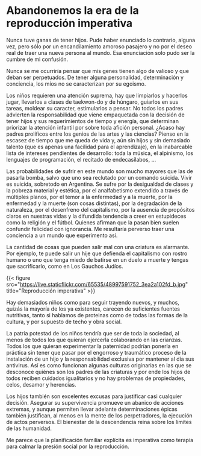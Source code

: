 # Abandonemos la era de la reproducción imperativa


Nunca tuve ganas de tener hijos. Pude haber enunciado lo contrario, alguna vez,
pero sólo por un encandilamiento amoroso pasajero y no por el deseo real de
traer una nueva persona al mundo. Esa enunciación solo pudo ser la cumbre de mi
confusión.

Nunca se me ocurriría pensar que mis genes tienen algo de valioso y que
deban ser perpetuados. De tener alguna personalidad, determinación y
conciencia, los míos no se caracterizan por su egoismo.

Los niños requieren una atención suprema, hay que limpiarlos y hacerlos
jugar, llevarlos a clases de taekwon-do y de húngaro, guiarlos en sus
tareas, moldear su caracter, estimularlos a pensar. No todos los padres
advierten la responsabilidad que viene empaquetada con la decisión de
tener hijos y sus requerimientos de tiempo y energía, que determinan
priorizar la atención infantil por sobre toda afición personal. ¿Acaso
hay padres prolíficos entre los genios de las artes y las ciencias?
Pienso en la escasez de tiempo que me queda de vida y, aún sin hijos y
sin demasiado talento (que es apenas una facilidad para el aprendizaje),
en la inabarcable lista de intereses pendientes de desarrollo: toda la
música, el alpinismo, los lenguajes de programación, el recitado de
endecasílabos, \...

Las probabilidades de sufrir en este mundo son mucho mayores que las de
pasarla bomba, salvo que uno sea reclutado por un comando suicida. Vivir
es suicida, sobretodo en Argentina. Se sufre por la desigualdad de
clases y la pobreza material y estética, por el analfabetismo extendido
a través de múltiples planos, por el temor a la enfermedad y a la
muerte, por la enfermedad y la muerte (son cosas distintas), por la
degradación de la naturaleza, por el desenfreno del capitalismo, por la
ausencia de propósitos claros en nuestras vidas y la difundida tendencia
a creer en estupideces como la religión y el fútbol. Quienes afirman que
la pasan bien suelen confundir felicidad con ignorancia. Me resultaría
perverso traer una conciencia a un mundo que experimento así.

La cantidad de cosas que pueden salir mal con una criatura es alarmante.
Por ejemplo, te puede salir un hije que defienda el capitalismo con
rostro humano o uno que tenga miedo de batirse en un duelo a muerte y
tengas que sacrificarlo, como en Los Gauchos Judíos.

{{< figure src="https://live.staticflickr.com/65535/48997591752_3ea2a102fd_b.jpg" title="Reproducción imperativa" >}}
   

Hay demasiados niños como para seguir trayendo nuevos, y muchos, quizás
la mayoría de los ya existentes, carecen de suficientes fuentes
nutritivas, tanto si hablamos de proteinas como de todas las formas de
la cultura, y por supuesto de techo y obra social.

La patria potestad de los niños tendría que ser de toda la sociedad, al
menos de todos los que quieran ejercerla colaborando en las crianzas.
Todos los que quieran experimentar la paternidad podrían ponerla en
práctica sin tener que pasar por el engorroso y traumático proceso de la
instalación de un hijo y la responsabilidad exclusiva por mantener al
día sus antivirus. Así es como funcionan algunas culturas originarias en
las que se desconoce quiénes son los padres de las criaturas y por ende
los hijos de todos reciben cuidados igualitarios y no hay problemas de
propiedades, celos, desamor y herencias.

Los hijos también son excelentes excusas para justificar casi cualquier
decisión. Asegurar su supervivencia promueve un abanico de acciones
extremas, y aunque permiten llevar adelante determinaciones épicas
también justifican, al menos en la mente de los perpetradores, la
ejecución de actos perversos. El bienestar de la descendencia reina
sobre los límites de las humanidad.

Me parece que la planificación familiar explícita es imperativa como
terapia para calmar la presión social por la reproducción.

